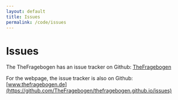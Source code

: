 ```yaml
---
layout: default
title: Issues
permalink: /code/issues
---
```


Issues
===

The TheFragebogen has an issue tracker on Github: [TheFragebogen](https://github.com/TheFragebogen/TheFragebogen/issues)

For the webpage, the issue tracker is also on Github: [www.thefragebogen.de](https://github.com/TheFragebogen/thefragebogen.github.io/issues)

